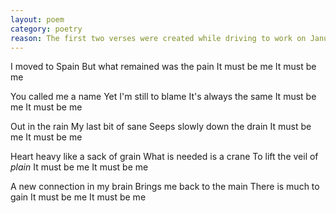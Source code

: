 ```yaml
---
layout: poem
category: poetry
reason: The first two verses were created while driving to work on January 28. The rest on March 13.
---
```

I moved to Spain
But what remained
was the pain
It must be me
It must be me

You called me a name
Yet I'm still to blame
It's always the same
It must be me
It must be me

Out in the rain
My last bit of sane
Seeps slowly down the drain
It must be me
It must be me

Heart heavy like a sack of grain
What is needed is a crane
To lift the veil of _plain_
It must be me
It must be me

A new connection in my brain
Brings me back to the main
There is much to gain
It must be me
It must be me
